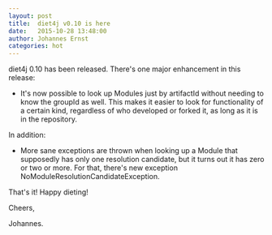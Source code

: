 ```yaml
---
layout: post
title:  diet4j v0.10 is here
date:   2015-10-28 13:48:00
author: Johannes Ernst
categories: hot
---
```


diet4j 0.10 has been released. There's one major enhancement in this release:

* It's now possible to look up Modules just by artifactId without needing to know
  the groupId as well. This makes it easier to look for functionality of a certain
  kind, regardless of who developed or forked it, as long as it is in the
  repository.

In addition:

* More sane exceptions are thrown when looking up a Module that supposedly has only
  one resolution candidate, but it turns out it has zero or two or more. For that,
  there's new exception NoModuleResolutionCandidateException.

That's it! Happy dieting!

Cheers,



Johannes.


